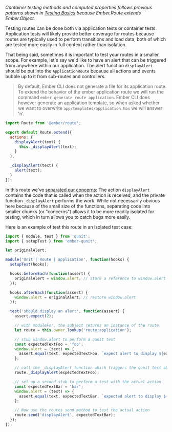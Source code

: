 _Container testing methods and computed properties follows previous patterns shown
in [Testing Basics] because Ember.Route extends Ember.Object._

Testing routes can be done both via application tests or container tests. Application tests
will likely provide better coverage for routes because routes are typically used
to perform transitions and load data, both of which are tested more easily in
full context rather than isolation.

That being said, sometimes it is important to test your routes in a smaller scope. For example,
let's say we'd like to have an alert that can be triggered from anywhere within
our application. The alert function `displayAlert` should be put into the
`ApplicationRoute` because all actions and events bubble up to it from
sub-routes and controllers.

> By default, Ember CLI does not generate a file for its application route.  To
> extend the behavior of the ember application route we will run the command
> `ember generate route application`.  Ember CLI does however generate an application
> template, so when asked whether we want to overwrite `app/templates/application.hbs`
> we will answer 'n'.

```javascript {data-filename="app/routes/application.js"}
import Route from '@ember/route';

export default Route.extend({
  actions: {
    displayAlert(text) {
      this._displayAlert(text);
    }
  },

  _displayAlert(text) {
    alert(text);
  }
});
```

In this route we've [separated our concerns](http://en.wikipedia.org/wiki/Separation_of_concerns):
The action `displayAlert` contains the code that is called when the action is
received, and the private function `_displayAlert` performs the work. While not
necessarily obvious here because of the small size of the functions, separating
code into smaller chunks (or "concerns") allows it to be more readily isolated
for testing, which in turn allows you to catch bugs more easily.

Here is an example of test this route in an isolated test case:

```javascript {data-filename="tests/unit/routes/application-test.js"}
import { module, test } from 'qunit';
import { setupTest } from 'ember-qunit';

let originalAlert;

module('Unit | Route | application', function(hooks) {
  setupTest(hooks);

  hooks.beforeEach(function(assert) {
    originalAlert = window.alert; // store a reference to window.alert
  });

  hooks.afterEach(function(assert) {
    window.alert = originalAlert; // restore window.alert
  });

  test('should display an alert', function(assert) {
    assert.expect(2);

    // with moduleFor, the subject returns an instance of the route
    let route = this.owner.lookup('route:application');

    // stub window.alert to perform a qunit test
    const expectedTextFoo = 'foo';
    window.alert = (text) => {
      assert.equal(text, expectedTextFoo, `expect alert to display ${expectedTextFoo}`);
    };

    // call the _displayAlert function which triggers the qunit test above
    route._displayAlert(expectedTextFoo);

    // set up a second stub to perform a test with the actual action
    const expectedTextBar = 'bar';
    window.alert = (text) => {
      assert.equal(text, expectedTextBar, `expected alert to display ${expectedTextBar}`);
    };

    // Now use the routes send method to test the actual action
    route.send('displayAlert', expectedTextBar);
  });
});
```

[Testing Basics]: ../unit-testing-basics/
[separated our concerns]: http://en.wikipedia.org/wiki/Separation_of_concerns
